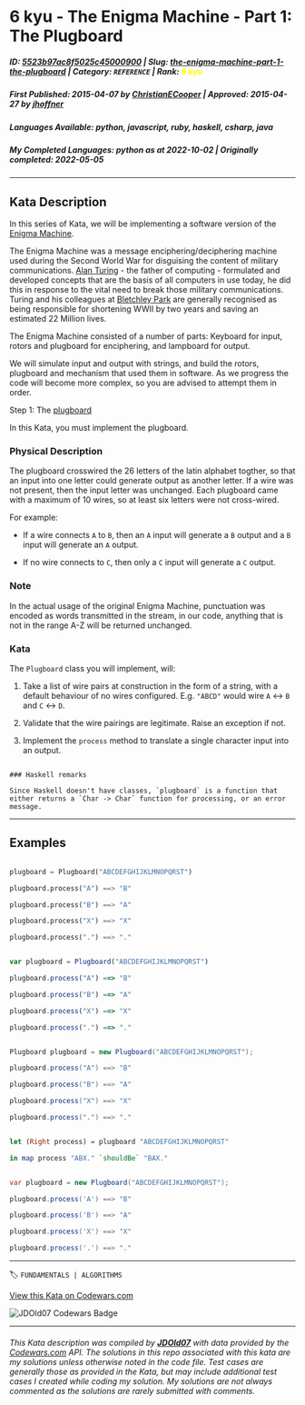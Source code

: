 # 6 kyu - The Enigma Machine - Part 1: The Plugboard

##### **ID**: [5523b97ac8f5025c45000900](https://www.codewars.com/kata/5523b97ac8f5025c45000900) | **Slug**: [the-enigma-machine-part-1-the-plugboard](https://www.codewars.com/kata/5523b97ac8f5025c45000900) | **Category**: `REFERENCE` | **Rank**: <span style="color:yellow">6 kyu</span>

##### **First Published**: 2015-04-07 ***by*** [ChristianECooper](https://www.codewars.com/users/ChristianECooper) | **Approved**: 2015-04-27 ***by*** [jhoffner](https://www.codewars.com/users/jhoffner)

##### **Languages Available**: python, javascript, ruby, haskell, csharp, java

##### **My Completed Languages**: python ***as at*** 2022-10-02 | **Originally completed**: 2022-05-05

---

## Kata Description


In this series of Kata, we will be implementing a software version of the [Enigma Machine](http://en.wikipedia.org/wiki/Enigma_machine).



The Enigma Machine was a message enciphering/deciphering machine used during the Second World War for disguising the content of military communications.  [Alan Turing](http://en.wikipedia.org/wiki/Alan_Turing) - the father of computing - formulated and developed concepts that are the basis of all computers in use today, he did this in response to the vital need to break those military communications.  Turing and his colleagues at [Bletchley Park](http://en.wikipedia.org/wiki/Bletchley_Park) are generally recognised as being responsible for shortening WWII by two years and saving an estimated 22 Million lives.



The Enigma Machine consisted of a number of parts: Keyboard for input, rotors and plugboard for enciphering, and lampboard for output.



We will simulate input and output with strings, and build the rotors, plugboard and mechanism that used them in software.  As we progress the code will become more complex, so you are advised to attempt them in order.



Step 1: The [plugboard](http://en.wikipedia.org/wiki/Enigma_machine#Plugboard)



In this Kata, you must implement the plugboard.  



### Physical Description

The plugboard crosswired the 26 letters of the latin alphabet togther, so that an input into one letter could generate output as another letter.  If a wire was not present, then the input letter was unchanged.  Each plugboard came with a maximum of 10 wires, so at least six letters were not cross-wired.



For example:



* If a wire connects `A` to `B`, then an `A` input will generate a `B` output and a `B` input will generate an `A` output.



* If no wire connects to `C`, then only a `C` input will generate a `C` output.



### Note

In the actual usage of the original Enigma Machine, punctuation was encoded as words transmitted in the stream, in our code, anything that is not in the range A-Z will be returned unchanged.



### Kata

The `Plugboard` class you will implement, will:



1. Take a list of wire pairs at construction in the form of a string, with a default behaviour of no wires configured.  E.g. `"ABCD"` would wire `A` <-> `B` and `C` <-> `D`.

2. Validate that the wire pairings are legitimate. Raise an exception if not.

3. Implement the `process` method to translate a single character input into an output.



~~~if:haskell

### Haskell remarks

Since Haskell doesn't have classes, `plugboard` is a function that either returns a `Char -> Char` function for processing, or an error message.

~~~



---



## Examples



```python

plugboard = Plugboard("ABCDEFGHIJKLMNOPQRST")

plugboard.process("A") ==> "B"

plugboard.process("B") ==> "A"

plugboard.process("X") ==> "X"

plugboard.process(".") ==> "."

```

```javascript

var plugboard = Plugboard("ABCDEFGHIJKLMNOPQRST")

plugboard.process("A") ==> "B"

plugboard.process("B") ==> "A"

plugboard.process("X") ==> "X"

plugboard.process(".") ==> "."

```

```java

Plugboard plugboard = new Plugboard("ABCDEFGHIJKLMNOPQRST");

plugboard.process("A") ==> "B"

plugboard.process("B") ==> "A"

plugboard.process("X") ==> "X"

plugboard.process(".") ==> "."

```

```haskell

let (Right process) = plugboard "ABCDEFGHIJKLMNOPQRST"

in map process "ABX." `shouldBe` "BAX."

```

```csharp

var plugboard = new Plugboard("ABCDEFGHIJKLMNOPQRST");

plugboard.process('A') ==> "B"

plugboard.process('B') ==> "A"

plugboard.process('X') ==> "X"

plugboard.process('.') ==> "."

```



---


🏷 `FUNDAMENTALS | ALGORITHMS`


[View this Kata on Codewars.com](https://www.codewars.com/kata/5523b97ac8f5025c45000900)

![](https://www.codewars.com/users/jdold07/badges/large "JDOld07 Codewars Badge")

---

###### *This Kata description was compiled by [**JDOld07**](https://tpstech.dev) with data provided by the [Codewars.com](https://www.codewars.com) API.  The solutions in this repo associated with this kata are my solutions unless otherwise noted in the code file.  Test cases are generally those as provided in the Kata, but may include additional test cases I created while coding my solution.  My solutions are not always commented as the solutions are rarely submitted with comments.*
